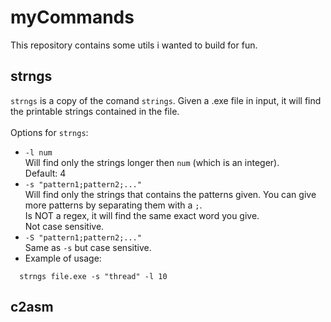 # myCommands
This repository contains some utils i wanted to build for fun.<br />

## strngs
`strngs` is a copy of the comand `strings`. Given a .exe file in input, it will find the printable strings contained in the file.<br />
<br />
Options for `strngs`:<br />
* `-l num`<br />
  Will find only the strings longer then `num` (which is an integer).<br />
  Default: 4<br />
* `-s "pattern1;pattern2;..."`<br />
  Will find only the strings that contains the patterns given. You can give more patterns by separating them with a `;`.<br />
  Is NOT a regex, it will find the same exact word you give.<br />
  Not case sensitive.<br />
* `-S "pattern1;pattern2;..."`<br />
  Same as `-s` but case sensitive.<br />
* Example of usage:
```
  strngs file.exe -s "thread" -l 10
```
## c2asm

